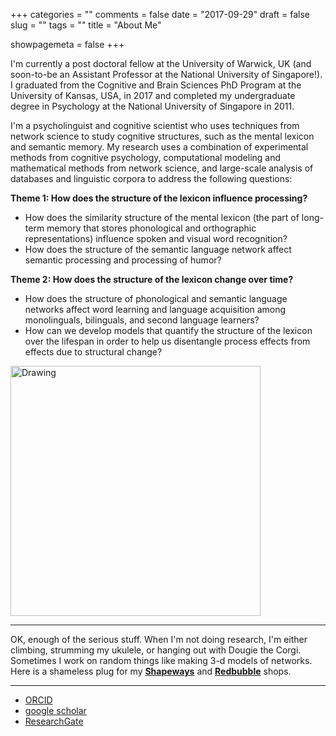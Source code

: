 +++
categories = ""
comments = false
date = "2017-09-29"
draft = false
slug = ""
tags = ""
title = "About Me"

showpagemeta = false
+++

I'm currently a post doctoral fellow at the University of Warwick, UK (and soon-to-be an Assistant Professor at the National University of Singapore!). I graduated from the Cognitive and Brain Sciences PhD Program at the University of Kansas, USA, in 2017 and completed my undergraduate degree in Psychology at the National University of Singapore in 2011. 

I'm a psycholinguist and cognitive scientist who uses techniques from network science to study cognitive structures, such as the mental lexicon and semantic memory. My research uses a combination of experimental methods from cognitive psychology, computational modeling and mathematical methods from network science, and large-scale analysis of databases and linguistic corpora to address the following questions:    

**Theme 1: How does the structure of the lexicon influence processing?**

* How does the similarity structure of the mental lexicon (the part of long-term memory that stores phonological and orthographic representations) influence spoken and visual word recognition? 
* How does the structure of the semantic language network affect semantic processing and processing of humor? 

**Theme 2: How does the structure of the lexicon change over time?**

* How does the structure of phonological and semantic language networks affect word learning and language acquisition among monolinguals, bilinguals, and second language learners? 
* How can we develop models that quantify the structure of the lexicon over the lifespan in order to help us disentangle process effects from effects due to structural change? 

<img src="/img/this_one.png" alt="Drawing" class="center" style="width: 400px;"/>  

***

OK, enough of the serious stuff. When I'm not doing research, I'm either climbing, strumming my ukulele, or hanging out with Dougie the Corgi. Sometimes I work on random things like making 3-d models of networks. Here is a shameless plug for my **[Shapeways](https://www.shapeways.com/shops/csqsiew)** and **[Redbubble](https://www.redbubble.com/people/csqsiew)** shops.   

***

* [ORCID](http://orcid.org/0000-0003-3384-7374)
* [google scholar](https://scholar.google.com/citations?user=CviKcyUAAAAJ&hl=en&oi=ao)
* [ResearchGate](https://www.researchgate.net/profile/Cynthia_Siew)
